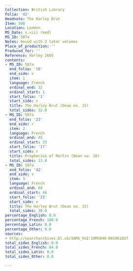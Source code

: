 ```yaml
---
Collection: British Library
Folia: '42'
Headnote: The Harley Brut
Item: 508
Location: London
MS_Date: s.xiii (med)
MS_ID: 507a
Notes: bound with 2 later volumes
Place_of_production: ''
Produced_for: ''
Reference: Harley 1605
contents:
- MS_ID: 507a
  end_folio: '16'
  end_side: v
  item: 1
  language: French
  ordinal_end: 32
  ordinal_start: 1
  start_folio: '1'
  start_side: r
  title: The Harley Brut (Dean no. 15)
  total_sides: 32.0
- MS_ID: 507a
  end_folio: '23'
  end_side: r
  item: 2
  language: French
  ordinal_end: 45
  ordinal_start: 33
  start_folio: '17'
  start_side: r
  title: Prophecies of Merlin (Dean no. 20)
  total_sides: 13.0
- MS_ID: 507a
  end_folio: '42'
  end_side: v
  item: 3
  language: French
  ordinal_end: 84
  ordinal_start: 46
  start_folio: '23'
  start_side: v
  title: The Harley Brut (Dean no. 15)
  total_sides: 39.0
percentage_English: 0.0
percentage_French: 100.0
percentage_Latin: 0.0
percentage_Other: 0.0
sources:
- http://searcharchives.bl.uk/IAMS_VU2:IAMS040-001961837
total_sides_English: 0.0
total_sides_French: 84.0
total_sides_Latin: 0.0
total_sides_Other: 0.0

---
```

